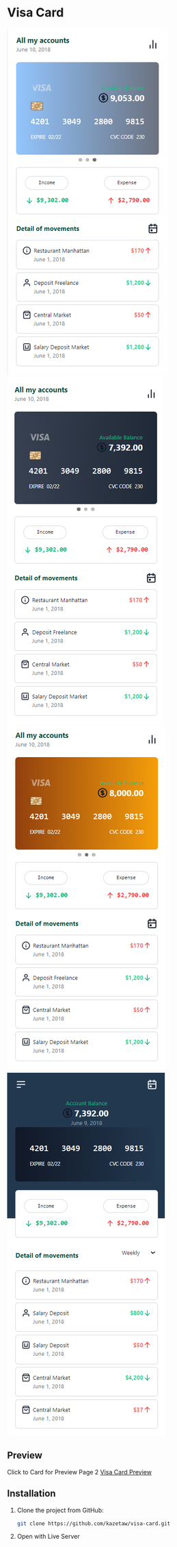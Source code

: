# Visa Card

![Logo](image/page1.png "page1")
![Logo](image/card1.png "page2")
![Logo](image/card2.png "page2")
![Logo](image/page2.png "page2")


## Preview
Click to Card for Preview Page 2
[Visa Card Preview](https://kazetaw.github.io/visa-card)


## Installation 

1. Clone the project from GitHub:
   ```bash
   git clone https://github.com/kazetaw/visa-card.git
2. Open with Live Server
